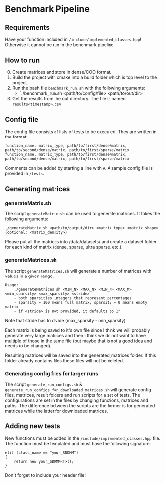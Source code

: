 # Benchmark Pipeline

## Requirements
Have your function included in `/include/implemented_classes.hpp`! Otherwise it cannot be run in the benchmark pipeline.

## How to run
0. Create matrices and store in dense/COO format.
1. Build the project with cmake into a build folder which is top level to the project.
2. Run the bash file `benchmark_run.sh` with the following arguments:
    - `./benchmark_run.sh <path/to/config/file> <path/to/out/dir>
3. Get the results from the out directory. The file is named `results<timestamp>.csv` 

## Config file
The config file consists of lists of tests to be executed. They are written in the format:
```
function_name, matrix_type, path/to/first/dense/matrix, path/to/second/dense/matrix, path/to/first/sparse/matrix
function_name, matrix_type, path/to/first/dense/matrix, path/to/second/dense/matrix, path/to/first/sparse/matrix
```
Comments can be added by starting a line with `#`. A sample config file is provided in `/tests`.

## Generating matrices
### generateMatrix.sh
The script `generateMatrix.sh` can be used to generate matrices. It takes the following arguments:
```
./generateMatrix.sh <path/to/output/dir> <matrix_type> <matrix_shape> (optional: <matrix_density>)
```
Please put all the matrices into /data/datasets/ and create a dataset folder for each kind of matrix (dense, sparse, ultra sparse, etc.).

### generateMatrices.sh

The script `generateMatrices.sh` will generate a number of matrices with values in a given range.

```
Usage: 
    ./generateMatrices.sh <MIN_N> <MAX_N> <MIN_M> <MAX_M> <min_sparsity> <max_sparsity> <stride>
    - both sparsities integers that represent percentages
    - sparsity = 100 means full matrix, sparsity = 0 means empty matrix
    - if <stride> is not provided, it defaults to 1"
```

Note that stride has to divide (max_sparsity - min_sparsity)

Each matrix is being saved to it's own file since I think we will probably generate very large matrices and then I think we do not want to have multiple of those in the same file (but maybe that is not a good idea and needs to be changed). 

Resulting matrices will be saved into the generated_matrices folder. If this folder already contains files these files will not be deleted.

### Generating config files for larger runs

The script `generate_run_configs.sh` & `generate_run_configs_for_downloaded_matrices.sh` will generate config files, matrices, result folders and run scripts for a set of tests. The configurations are set in the files by changing functions, matrices and paths. The difference between the scripts are the former is for generated matrices while the latter for downloaded matrices. 

## Adding new tests
New functions must be added in the `/include/implemented_classes.hpp` file. The function must be templated and must have the following signature:
```
elif (class_name == "your_SDDMM")
{
    return new your_SDDMM<T>();
}
````
Don't forget to include your header file!
